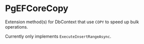 # PgEFCoreCopy

Extension method(s) for DbContext that use `COPY` to speed up bulk operations.

Currently only implements `ExecuteInsertRangeAsync`.
